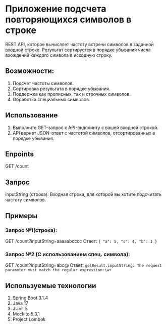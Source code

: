 # Приложение подсчета повторяющихся символов в строке
REST API, которое вычисляет частоту встречи символов в заданной входной строке. Результат сортируется в порядке убывания числа вхождений каждого символа в исходную строку.

## Возможности:
1. Подсчет частоты символов.
2. Сортировка результата в порядке убывания.
3. Поддержка как прописных, так и строчных символов.
4. Обработка специальных символов.

## Использование
1. Выполните GET-запрос к API-эндпоинту с вашей входной строкой.
2. API вернет JSON-ответ с частотой символов, отсортированных в порядке убывания.
   
## Enpoints
GET /count

## Запрос
inputString (строка): Входная строка, для которой вы хотите подсчитать частоту символов.

## Примеры
### Запрос №1(строка):
GET /count?inputString=aaaaabcccc
Ответ:
`{
    "a": 5,
    "c": 4,
    "b": 1
}
`

### Запрос №2 (С использованием спец. символа):
GET /count?inputString=abc@
Ответ: `getResult.inputString: The request parameter must match the regular expression:\w+`

## Используемые технологии
1. Spring Boot 3.1.4 
2. Java 17
3. JUnit 5
4. Mockito 5.3.1
5. Project Lombok



